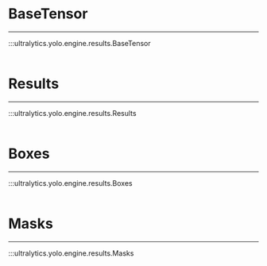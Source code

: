 # BaseTensor
---
:::ultralytics.yolo.engine.results.BaseTensor
<br><br>

# Results
---
:::ultralytics.yolo.engine.results.Results
<br><br>

# Boxes
---
:::ultralytics.yolo.engine.results.Boxes
<br><br>

# Masks
---
:::ultralytics.yolo.engine.results.Masks
<br><br>
